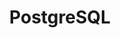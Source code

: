 ---
layout: default
title: PostgreSQL
parent: Database
grand_parent: Public Cloud
permalink: /public-cloud/database/postgresql/
nav_order: 3
---